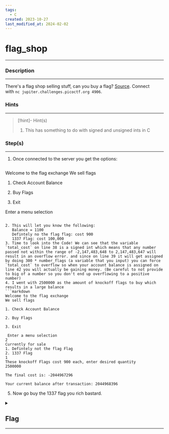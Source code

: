 ```yaml
---
tags:
  - C
created: 2023-10-27
last_modified_at: 2024-02-02
---
```

# flag_shop
---
### Description
---
There's a flag shop selling stuff, can you buy a flag? [Source](https://jupiter.challenges.picoctf.org/static/64e724ad327f83ad833d9c6baa072b1f/store.c). Connect with `nc jupiter.challenges.picoctf.org 4906`.
### Hints
---

> [!hint]- Hint(s)
> 1.  This has something to do with signed and unsigned ints in C
>

### Step(s)
---
1. Once connected to the server you get the options:
   ```css
Welcome to the flag exchange
We sell flags

1. Check Account Balance

2. Buy Flags

3. Exit

 Enter a menu selection
```

2. This will let you know the following:
   Balance = 1100
   Defintely no the flag flag: cost 900
   1337 Flag: cost 100,000
3. Time to look into the Code! We can see that the variable `total_cost` on line 38 is a signed int which means that any number passed not within the range of -2,147,483,648 to 2,147,483,647 will result in an overflow error. and since on line 39 it will get assigned by doing 300 * number_flags (a variable that you input) you can force `total_cost` to overflow so when your account balance is assigned on line 42 you will actually be gaining money. (Be careful to not provide to big of a number so you don't end up overflowing to a positive number)
4. I went with 2500000 as the amount of knockoff flags to buy which results in a large balance
```markdown
Welcome to the flag exchange
We sell flags

1. Check Account Balance

2. Buy Flags

3. Exit

 Enter a menu selection
2       
Currently for sale
1. Defintely not the flag Flag
2. 1337 Flag
1
These knockoff Flags cost 900 each, enter desired quantity
2500000

The final cost is: -2044967296

Your current balance after transaction: 2044968396
```
5. Now go buy the 1337 flag you rich bastard.

<details>
  <summary><h2>Flag</h2><hr></summary>picoCTF{m0n3y_bag5_9c5fac9b}
</details>